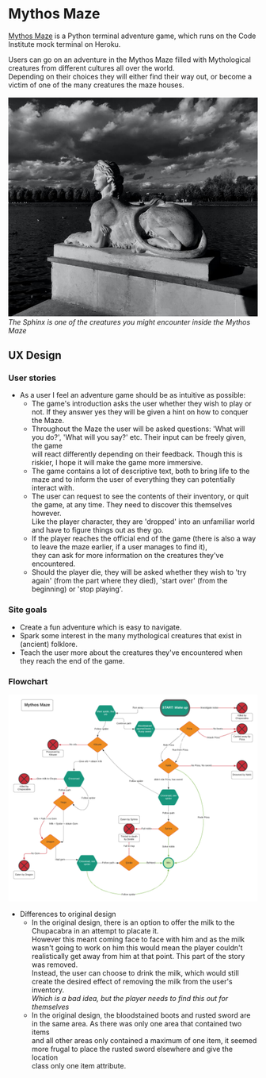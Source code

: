 
# Mythos Maze
[Mythos Maze](https://mythos-maze.herokuapp.com/) is a Python terminal adventure game, which runs on the Code Institute mock terminal on Heroku.

Users can go on an adventure in the Mythos Maze filled with Mythological creatures from different cultures all over the world.  
Depending on their choices they will either find their way out, or become a victim of one of the many creatures the maze houses.  
<br>
![Sphinx, the mythological creature variety](images/sphinx.jpg)  
*The Sphinx is one of the creatures you might encounter inside the Mythos Maze*  
  
## UX Design  
### User stories
* As a user I feel an adventure game should be as intuitive as possible:  
    * The game's introduction asks the user whether they wish to play or not. If they answer yes they will be given a hint on how to conquer the Maze.
    * Throughout the Maze the user will be asked questions: 'What will you do?', 'What will you say?' etc. Their input can be freely given, the game  
      will react differently depending on their feedback. Though this is riskier, I hope it will make the game more immersive.  
    * The game contains a lot of descriptive text, both to bring life to the maze and to inform the user of everything they can potentially interact with.
    * The user can request to see the contents of their inventory, or quit the game, at any time. They need to discover this themselves however.  
      Like the player character, they are 'dropped' into an unfamiliar world and have to figure things out as they go.
    * If the player reaches the official end of the game (there is also a way to leave the maze earlier, if a user manages to find it),  
      they can ask for more information on the creatures they've encountered.
    * Should the player die, they will be asked whether they wish to 'try again' (from the part where they died), 'start over' (from the beginning) or 'stop playing'.

### Site goals
* Create a fun adventure which is easy to navigate.
* Spark some interest in the many mythological creatures that exist in (ancient) folklore.
* Teach the user more about the creatures they've encountered when they reach the end of the game.  

### Flowchart
![Origina Flowchart](images/flowchart.png)  

* Differences to original design  
   * In the original design, there is an option to offer the milk to the Chupacabra in an attempt to placate it.  
     However this meant coming face to face with him and as the milk wasn't going to work on him this would mean the player couldn't  
     realistically get away from him at that point. This part of the story was removed.  
     Instead, the user can choose to drink the milk, which would still create the desired effect of removing the milk from the user's inventory.  
     *Which is a bad idea, but the player needs to find this out for themselves*  
   * In the original design, the bloodstained boots and rusted sword are in the same area. As there was only one area that contained two items  
     and all other areas only contained a maximum of one item, it seemed more frugal to place the rusted sword elsewhere and give the location  
     class only one item attribute.
